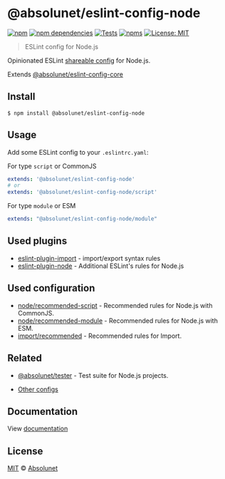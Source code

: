 # @absolunet/eslint-config-node

[![npm][npm-badge]][npm-url]
[![npm dependencies][dependencies-badge]][dependencies-url]
[![Tests][tests-badge]][tests-url]
[![npms][npms-badge]][npms-url]
[![License: MIT][license-badge]][license-url]

> ESLint config for Node.js

Opinionated ESLint [shareable config](https://eslint.org/docs/developer-guide/shareable-configs.html) for Node.js.

Extends [@absolunet/eslint-config-core](https://github.com/absolunet/eslint-config)

## Install

```
$ npm install @absolunet/eslint-config-node
```

## Usage

Add some ESLint config to your `.eslintrc.yaml`:

For type `script` or CommonJS

```yaml
extends: '@absolunet/eslint-config-node'
# or
extends: '@absolunet/eslint-config-node/script'
```

For type `module` or ESM

```yaml
extends: "@absolunet/eslint-config-node/module"
```

## Used plugins

- [eslint-plugin-import](https://github.com/benmosher/eslint-plugin-import) - import/export syntax rules
- [eslint-plugin-node](https://github.com/mysticatea/eslint-plugin-node) - Additional ESLint's rules for Node.js

## Used configuration

- [node/recommended-script](https://github.com/mysticatea/eslint-plugin-node#-configs) - Recommended rules for Node.js with CommonJS.
- [node/recommended-module](https://github.com/mysticatea/eslint-plugin-node#-configs) - Recommended rules for Node.js with ESM.
- [import/recommended](https://github.com/import-js/eslint-plugin-import) - Recommended rules for Import.

## Related

- [@absolunet/tester](https://github.com/absolunet/node-tester) - Test suite for Node.js projects.

- [Other configs](https://github.com/absolunet/eslint-config)

## Documentation

View [documentation](https://documentation.absolunet.com/eslint-config/node)

## License

[MIT](LICENSE) © [Absolunet](https://absolunet.com)

[npm-badge]: https://img.shields.io/npm/v/@absolunet/eslint-config-node?style=flat-square
[dependencies-badge]: https://img.shields.io/david/absolunet/eslint-config?path=packages/node&style=flat-square
[tests-badge]: https://img.shields.io/github/workflow/status/absolunet/eslint-config/tests/production?label=tests&style=flat-square
[npms-badge]: https://badges.npms.io/%40absolunet%2Feslint-config-node.svg?style=flat-square
[license-badge]: https://img.shields.io/badge/license-MIT-green?style=flat-square
[npm-url]: https://www.npmjs.com/package/@absolunet/eslint-config-node
[dependencies-url]: https://david-dm.org/absolunet/eslint-config?path=packages/node
[tests-url]: https://github.com/absolunet/eslint-config/actions?query=workflow%3Atests+branch%3Aproduction
[npms-url]: https://npms.io/search?q=%40absolunet%2Feslint-config-node
[license-url]: https://opensource.org/licenses/MIT
